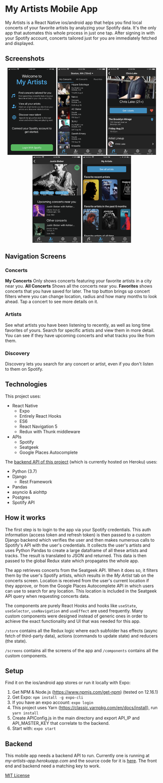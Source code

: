 
# My Artists Mobile App
My Artists is a React Native ios/android app that helps you find local concerts of your favorite artists by analyzing your Spotify data. It's the only app that automates this whole process in just one tap. After signing in with your Spotify account, concerts tailored just for you are immediately fetched and displayed.


## Screenshots
<p align="center">
<img src="/screenshots/login.PNG" width="160">
<img src="/screenshots/concerts-my.PNG" width="160">
<img src="/screenshots/concerts-detail-2.PNG" width="160">
<img src="/screenshots/artist-detail-upcoming.PNG" width="160">
<img src="/screenshots/artists-1.PNG" width="160">
</p>

## Navigation Screens
### Concerts
**My Concerts** Only shows concerts featuring your favorite artists in a city near you. **All Concerts** Shows all the concerts near you. **Favorites** shows concerts that you have saved for later. The top button brings up concert filters where you can change location, radius and how many months to look ahead. Tap a concert to see more details on it.

### Artists
See what artists you have been listening to recently, as well as long time favorites of yours. Search for specific artists and view them in more detail. You can see if they have upcoming concerts and what tracks you like from them.

### Discovery
Discovery lets you search for any concert or artist, even if you don't listen to them on Spotify.


## Technologies
This project uses:
* React Native
    * Expo
    * Entirely React Hooks
    * ES6
    * React Navigation 5
    * Redux with Thunk middleware
* APIs
    * Spotify
    * Seatgeek
    * Google Places Autocomplete

The [backend API of this project](https://github.com/samkovaly/SpotifyAPIMusicProfile) (which is currently hosted on Heroku) uses:
* Python (3.7)
* Django
    * Rest Framework
* Pandas
* asyncio & aiohttp
* Postgres
* Spotify API


## How it works
The first step is to login to the app via your Spotify credentials. This auth information (access token and refresh token) is then passed to a custom Django backend which verifies the user and then makes numerous calls to Spotify's API with the user's credentials. It collects the user's artists and uses Python Pandas to create a large dataframe of all these artists and tracks. The result is translated to JSON and returned. This data is then passed to the global Redux state which propagates the whole app.

The app retrieves concerts from the Seatgeek API. When it does so, it filters them by the user's Spotify artists, which results in the *My Artist* tab on the concerts screen. Location is received from the user's current location if they approve, or from the Google Places Autocomplete API in which users can use to search for any location. This location is included in the Seatgeek API query when requesting concerts data.

The components are purely React Hooks and hooks like `useState`, `useSelector`, `useNavigation` and `useEffect` are used frequently. Many custom components were designed instead of generic ones in order to achieve the exact functionality and UI that was needed for this app.

`/store` contains all the Redux logic where each subfolder has effects (async fetch of third-party data), actions (commands to update state) and reducers (the state).

`/screens` contains all the screens of the app and `/components` contains all the custom components.


## Setup
Find it on the ios/android app stores or run it locally with Expo:
1. Get NPM & Node.js (https://www.npmjs.com/get-npm) (tested on 12.16.1)
2. Get Expo: ```npm install -g expo-cli```
3. If you have an expo account: ```expo login```
4. This project uses Yarn (https://classic.yarnpkg.com/en/docs/install), run ```yarn install```
5. Create APIConfig.js in the main directory and export API_IP and API_MASTER_KEY that correlate to the backend.
6. Start with: ```expo start```

## Backend
This mobile app needs a backend API to run. Currently one is running at *my-artists-app.herokuapp.com* and the source code for it is [here](https://github.com/samkovaly/SpotifyAPIMusicProfile). The front end and backend need a matching key to work.

[MIT License](/license)
